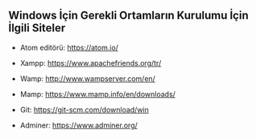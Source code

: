 ## Windows İçin Gerekli Ortamların Kurulumu İçin İlgili Siteler

- Atom editörü: https://atom.io/

- Xampp: https://www.apachefriends.org/tr/

- Wamp: http://www.wampserver.com/en/

- Mamp: https://www.mamp.info/en/downloads/

- Git: https://git-scm.com/download/win

- Adminer: https://www.adminer.org/
